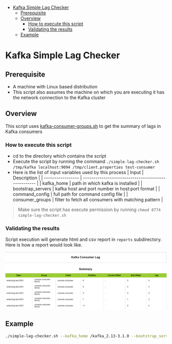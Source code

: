 - [Kafka Simple Lag Checker](#kafka-simple-lag-checker)
  - [Prerequisite](#prerequisite)
  - [Overview](#overview)
    - [How to execute this script](#how-to-execute-this-script)
    - [Validating the results](#validating-the-results)
  - [Example](#example)

# Kafka Simple Lag Checker

## Prerequisite
- A machine with Linux based distribution
- This script also assumes the machine on which you are executing it has the network connection to the Kafka cluster

## Overview
This script uses [kafka-consumer-groups.sh](https://kafka.apache.org/documentation/#basic_ops_consumer_lag) to get the summary of lags in Kafka consumers

### How to execute this script
- cd to the directory which contains the script
- Execute the script by running the command `./simple-lag-checker.sh /tmp/kafka localhost:9094 /tmp/client.properties test-consumer`
- Here is the list of input variables used by this process
  | Input             | Description                                         |
  | ----------------- | --------------------------------------------------- |
  | kafka_home        | path in which kafka is installed                    |
  | bootstrap_servers | kafka host and port number in host:port format      |
  | command_config    | full path for command config file                   |
  | consumer_groups   | filter to fetch all consumers with matching pattern |

> Make sure the script has execute permission by running `chmod 0774 simple-lag-checker.sh`

### Validating the results
Script execution will generate html and csv report in `reports` subdirectory. Here is how a report would look like.

![sample report](./img/sample-report.png)

## Example

  ```bash
  ./simple-lag-checker.sh --kafka_home /kafka_2.13-3.1.0 --bootstrap_servers 192.168.0.101:31806 --command_config /kafka-utilities/simple-lag-checker/input/config/client.properties
  ```